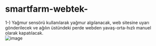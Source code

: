 # smartfarm-webtek-
1-) Yağmur sensörü kullanılarak yağmur algılanacak, web sitesine uyarı gönderilecek ve ağılın üstündeki perde webden yavaş-orta-hızlı manuel olarak kapatılacak.										
![image](https://github.com/azimekara/smartfarm-webtek-/blob/main/fritzingcizimleri/rainsistemifritzing.png)
